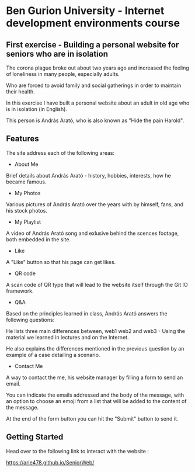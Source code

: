 # Ben Gurion University - Internet development environments course
## First exercise - Building a personal website for seniors who are in isolation

The corona plague broke out about two years ago and increased the feeling of loneliness in many people, especially adults.

Who are forced to avoid family and social gatherings in order to maintain their health.

In this exercise I have built a personal website about an adult in old age who is in isolation (in English).

This person is András Arató, who is also known as "Hide the pain Harold".

## Features

The site address each of the following areas:


- About Me 

Brief details about András Arató - history, hobbies, interests, how he became famous.

- My Photos

Various pictures of András Arató over the years with by himself, fans, and his stock photos. 

- My Playlist

A video of András Arató song and exlusive behind the scences footage, both embedded in the site.

- Like

A "Like" button so that his page can get likes.

- QR code

A scan code of QR type that will lead to the website itself through the Git IO framework.

- Q&A

Based on the principles learned in class, András Arató answers the following questions:

He lists three main differences between, web1 web2 and web3 - Using the material we learned in lectures and on the Internet.

He also explains the differences mentioned in the previous question by an example of a case detailing a scenario.

- Contact Me

A way to contact the me, his website manager by filling a form to send an email.

You can indicate the emails addressed and the body of the message, with an option to choose an emoji from a list that will be added to the content of the message.

At the end of the form button you can hit the "Submit" button to send it.

## Getting Started

Head over to the following link to interact with the website :

https://arie478.github.io/SeniorWeb/
